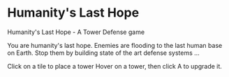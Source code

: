 <h1> Humanity's Last Hope </h1>

Humanity's Last Hope - A Tower Defense game

You are humanity's last hope. Enemies are flooding to the last human base on Earth. Stop them by building state of the art defense systems ...


Click on a tile to place a tower
Hover on a tower, then click A to upgrade it.
